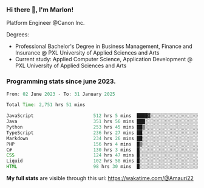 
### Hi there 👋, I'm Marlon!

Platform Engineer @Canon Inc.

Degrees: 
- Professional Bachelor's Degree in Business Management, Finance and Insurance @ PXL University of Applied Sciences and Arts
- Current study: Applied Computer Science, Application Development @ PXL University of Applied Sciences and Arts

### Programming stats since june 2023.
<!--START_SECTION:waka-->

```java
From: 02 June 2023 - To: 31 January 2025

Total Time: 2,751 hrs 51 mins

JavaScript                      512 hrs 5 mins  ████▓░░░░░░░░░░░░░░░░░░░░   18.21 %
Java                            351 hrs 56 mins ███░░░░░░░░░░░░░░░░░░░░░░   12.51 %
Python                          253 hrs 45 mins ██▒░░░░░░░░░░░░░░░░░░░░░░   09.02 %
TypeScript                      236 hrs 27 mins ██░░░░░░░░░░░░░░░░░░░░░░░   08.41 %
Markdown                        234 hrs 26 mins ██░░░░░░░░░░░░░░░░░░░░░░░   08.34 %
PHP                             156 hrs 4 mins  █▒░░░░░░░░░░░░░░░░░░░░░░░   05.55 %
C#                              130 hrs 3 mins  █░░░░░░░░░░░░░░░░░░░░░░░░   04.62 %
CSS                             124 hrs 47 mins █░░░░░░░░░░░░░░░░░░░░░░░░   04.44 %
Liquid                          102 hrs 58 mins █░░░░░░░░░░░░░░░░░░░░░░░░   03.66 %
HTML                            98 hrs 30 mins  █░░░░░░░░░░░░░░░░░░░░░░░░   03.50 %
```

<!--END_SECTION:waka-->
**My full stats** are visible through this url: https://wakatime.com/@Amauri22
